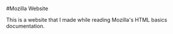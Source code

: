 #Mozilla Website 

This is a website that I made while reading Mozilla's HTML basics
documentation. 

